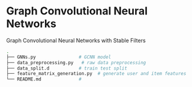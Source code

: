 # Graph Convolutional Neural Networks
Graph Convolutional Neural Networks with Stable Filters
```bash
.
├── GNNs.py                # GCNN model 
├── data_preprocessing.py   # raw data preprocessing
├── data_split.d           # train test split
├── feature_matrix_generation.py  # generate user and item features
└── README.md              # 
```
